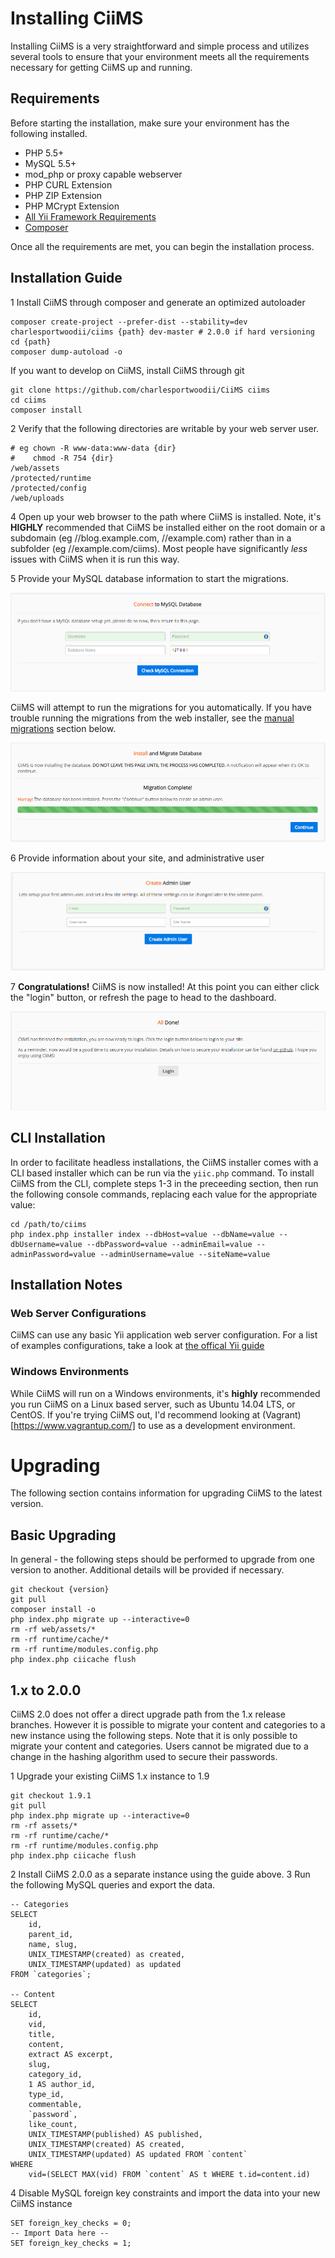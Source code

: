 # Installing CiiMS

Installing CiiMS is a very straightforward and simple process and utilizes several tools to ensure that your environment meets all the requirements necessary for getting CiiMS up and running.

## Requirements

Before starting the installation, make sure your environment has the following installed.

- PHP 5.5+
- MySQL 5.5+
- mod_php or proxy capable webserver
- PHP CURL Extension
- PHP ZIP Extension
- PHP MCrypt Extension
- [All Yii Framework Requirements](http://www.yiiframework.com/doc/guide/1.1/en/quickstart.installation)
- [Composer](https://getcomposer.org/download/)

Once all the requirements are met, you can begin the installation process.

## Installation Guide

1 Install CiiMS through composer and generate an optimized autoloader

```
composer create-project --prefer-dist --stability=dev charlesportwoodii/ciims {path} dev-master # 2.0.0 if hard versioning
cd {path}
composer dump-autoload -o
```

If you want to develop on CiiMS, install CiiMS through git

```
git clone https://github.com/charlesportwoodii/CiiMS ciims
cd ciims
composer install
```

2 Verify that the following directories are writable by your web server user.

```
# eg chown -R www-data:www-data {dir}
#    chmod -R 754 {dir}
/web/assets
/protected/runtime
/protected/config
/web/uploads
```

4 Open up your web browser to the path where CiiMS is installed. Note, it's __HIGHLY__ recommended that CiiMS be installed either on the root domain or a subdomain (eg //blog.example.com, //example.com) rather than in a subfolder (eg //example.com/ciims). Most people have significantly _less_ issues with CiiMS when it is run this way.

5 Provide your MySQL database information to start the migrations.

<img src="/images/installation/001.PNG" class="img"/>

CiiMS will attempt to run the migrations for you automatically. If you have trouble running the migrations from the web installer, see the [manual migrations](/installation.html#installing-ciims-installation-notes-manual-migrations) section below.

<img src="/images/installation/002.PNG" class="img" />

6 Provide information about your site, and administrative user

<img src="/images/installation/003.PNG" class="img"/>

7 __Congratulations!__ CiiMS is now installed! At this point you can either click the "login" button, or refresh the page to head to the dashboard.

<img src="/images/installation/004.png" class="img"/>

## CLI Installation

In order to facilitate headless installations, the CiiMS installer comes with a CLI based installer which can be run via the ```yiic.php``` command. To install CiiMS from the CLI, complete steps 1-3 in the preceeding section, then run the following console commands, replacing each value for the appropriate value:

```
cd /path/to/ciims
php index.php installer index --dbHost=value --dbName=value --dbUsername=value --dbPassword=value --adminEmail=value --adminPassword=value --adminUsername=value --siteName=value
```

## Installation Notes

### Web Server Configurations
CiiMS can use any basic Yii application web server configuration. For a list of examples configurations, take a look at [the offical Yii guide](http://www.yiiframework.com/doc/guide/1.1/en/quickstart.apache-nginx-config)

### Windows Environments

While CiiMS will run on a Windows environments, it's __highly__ recommended you run CiiMS on a Linux based server, such as Ubuntu 14.04 LTS, or CentOS. If you're trying CiiMS out, I'd recommend looking at (Vagrant)[https://www.vagrantup.com/] to use as a development environment.

# Upgrading

The following section contains information for upgrading CiiMS to the latest version.

## Basic Upgrading

In general - the following steps should be performed to upgrade from one version to another. Additional details will be provided if necessary.

```
git checkout {version}
git pull
composer install -o
php index.php migrate up --interactive=0
rm -rf web/assets/*
rm -rf runtime/cache/*
rm -rf runtime/modules.config.php
php index.php ciicache flush
```
## 1.x to 2.0.0

CiiMS 2.0 does not offer a direct upgrade path from the 1.x release branches. However it is possible to migrate your content and categories to a new instance using the following steps. Note that it is only possible to migrate your content and categories. Users cannot be migrated due to a change in the hashing algorithm used to secure their passwords.

1 Upgrade your existing CiiMS 1.x instance to 1.9

```
git checkout 1.9.1
git pull
php index.php migrate up --interactive=0
rm -rf assets/*
rm -rf runtime/cache/*
rm -rf runtime/modules.config.php
php index.php ciicache flush
```

2 Install CiiMS 2.0.0 as a separate instance using the guide above.
3 Run the following MySQL queries and export the data.

```
-- Categories
SELECT 
	id, 
	parent_id, 
	name, slug, 
	UNIX_TIMESTAMP(created) as created,
	UNIX_TIMESTAMP(updated) as updated 
FROM `categories`;

-- Content
SELECT
	id, 
	vid, 
	title, 
	content, 
	extract AS excerpt, 
	slug, 
	category_id,
	1 AS author_id,
	type_id,
	commentable,
	`password`,
	like_count,
	UNIX_TIMESTAMP(published) AS published,
	UNIX_TIMESTAMP(created) AS created,
	UNIX_TIMESTAMP(updated) AS updated FROM `content` 
WHERE 
	vid=(SELECT MAX(vid) FROM `content` AS t WHERE t.id=content.id)
```

4 Disable MySQL foreign key constraints and import the data into your new CiiMS instance

```
SET foreign_key_checks = 0;
-- Import Data here --
SET foreign_key_checks = 1;
```
